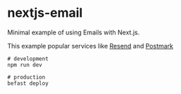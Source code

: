 # nextjs-email

Minimal example of using Emails with Next.js.

This example popular services like [Resend](https://resend.com/) and [Postmark](https://postmarkapp.com/)

```
# development
npm run dev

# production
befast deploy
```

